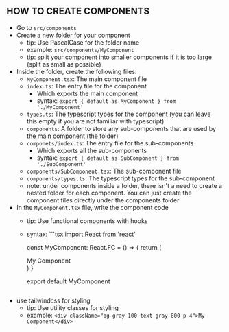 ## HOW TO CREATE COMPONENTS
- Go to `src/components`
- Create a new folder for your component
    - tip: Use PascalCase for the folder name
    - example: `src/components/MyComponent`
    - tip: split your component into smaller components if it is too large (split as small as possible)
- Inside the folder, create the following files:
    - `MyComponent.tsx`: The main component file
    - `index.ts`: The entry file for the component
        - Which exports the main component
        - syntax: `export { default as MyComponent } from './MyComponent'`
    - `types.ts`: The typescript types for the component (you can leave this empty if you are not familiar with typescript)
    - `components`: A folder to store any sub-components that are used by the main component (the folder)
    - `componets/index.ts`: The entry file for the sub-components
        - Which exports all the sub-components
        - syntax: `export { default as SubComponent } from './SubComponent'`
    - `components/SubComponent.tsx`: The sub-component file
    - `components/types.ts`: The typescript types for the sub-component
    - note: under components inside a folder, there isn't a need to create a nested folder for each component. You can just create the component files directly under the components folder
- In the `MyComponent.tsx` file, write the component code
    - tip: Use functional components with hooks
    - syntax: ```tsx
      import React from 'react'
      
      const MyComponent: React.FC = () => {
          return (
              <div>
                  My Component
              </div>
          )
      }
      
      export default MyComponent
      ```
- use tailwindcss for styling
    - tip: Use utility classes for styling
    - example: `<div className="bg-gray-100 text-gray-800 p-4">My Component</div>`
